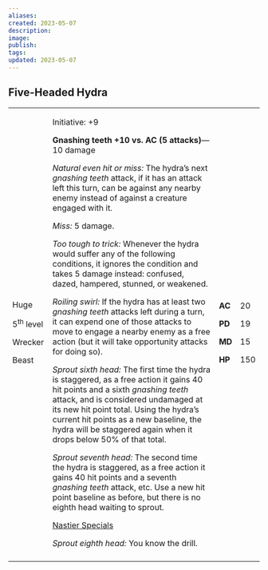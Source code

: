```yaml
---
aliases: 
created: 2023-05-07
description: 
image: 
publish: 
tags: 
updated: 2023-05-07
---
```


## Five-Headed Hydra

<table>
<colgroup>
<col style="width: 16%" />
<col style="width: 71%" />
<col style="width: 5%" />
<col style="width: 6%" />
</colgroup>
<tbody>
<tr class="odd">
<td><p>Huge</p>
<p>5<sup>th</sup> level</p>
<p>Wrecker</p>
<p>Beast</p></td>
<td><p>Initiative: +9</p>
<p><strong>Gnashing teeth +10 vs. AC (5 attacks)</strong>—10 damage</p>
<p><em>Natural even hit or miss:</em> The hydra’s next <em>gnashing
teeth</em> attack, if it has an attack left this turn, can be against
any nearby enemy instead of against a creature engaged with it.</p>
<p><em>Miss:</em> 5 damage.</p>
<p><em>Too tough to trick:</em> Whenever the hydra would suffer any of
the following conditions, it ignores the condition and takes 5 damage
instead: confused, dazed, hampered, stunned, or weakened.</p>
<p><em>Roiling swirl:</em> If the hydra has at least two <em>gnashing
teeth</em> attacks left during a turn, it can expend one of those
attacks to move to engage a nearby enemy as a free action (but it will
take opportunity attacks for doing so).</p>
<p><em>Sprout sixth head:</em> The first time the hydra is staggered, as
a free action it gains 40 hit points and a sixth <em>gnashing teeth</em>
attack, and is considered undamaged at its new hit point total. Using
the hydra’s current hit points as a new baseline, the hydra will be
staggered again when it drops below 50% of that total.</p>
<p><em>Sprout seventh head:</em> The second time the hydra is staggered,
as a free action it gains 40 hit points and a seventh <em>gnashing
teeth</em> attack, etc. Use a new hit point baseline as before, but
there is no eighth head waiting to sprout.</p>
<p><u>Nastier Specials</u></p>
<p><em>Sprout eighth head:</em> You know the drill.</p></td>
<td><p><strong>AC</strong></p>
<p><strong>PD</strong></p>
<p><strong>MD</strong></p>
<p><strong>HP</strong></p></td>
<td><p>20</p>
<p>19</p>
<p>15</p>
<p>150</p></td>
</tr>
<tr class="even">
<td></td>
<td></td>
<td></td>
<td></td>
</tr>
</tbody>
</table>


